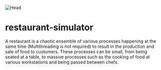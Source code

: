 ![Head](https://github.com/Motaung80/restaurant-simulator/assets/86393854/06a88a85-5435-465f-9d93-976b6f3c631f)

# restaurant-simulator
A restaurant is a chaotic ensemble of various processes happening at the same time (Multithreading is not required) to result in the production and sale of food to customers. These processes can be small, from being seated at a table, to massive processes such as the cooking of food at various workstations and being passed between chefs.
